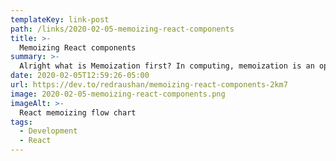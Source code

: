 ```yaml
---
templateKey: link-post
path: /links/2020-02-05-memoizing-react-components
title: >-
  Memoizing React components
summary: >-
  Alright what is Memoization first? In computing, memoization is an optimization technique used primarily to speed up computer programs by storing the results of expensive function calls and returning the cached result when the same inputs occur again.
date: 2020-02-05T12:59:26-05:00
url: https://dev.to/redraushan/memoizing-react-components-2km7
image: 2020-02-05-memoizing-react-components.png
imageAlt: >-
  React memoizing flow chart
tags:
  - Development
  - React
---
```

